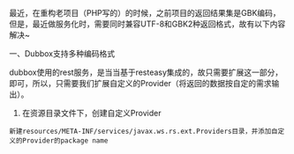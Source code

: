 最近，在重构老项目（PHP写的）的时候，之前项目的返回结果集是GBK编码，但是，最近做服务化时，需要同时兼容UTF-8和GBK2种返回格式，故有以下内容解决~

一、Dubbox支持多种编码格式

dubbox使用的rest服务，是当当基于resteasy集成的，故只需要扩展这一部分，即可，所以，只需要我们扩展自定义的Provider（将返回的数据按自定的需求输出）。

1. 在资源目录文件下，创建自定义Provider

```
新建resources/META-INF/services/javax.ws.rs.ext.Providers目录，并添加自定义的Provider的package name
```



